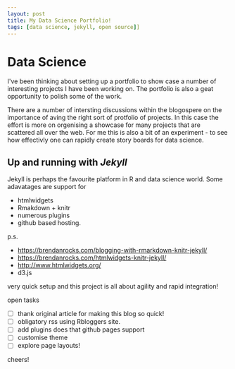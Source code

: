 ```yaml
---
layout: post
title: My Data Science Portfolio!
tags: [data science, jekyll, open source]]
---
```


# Data Science

I've been thinking about setting up a portfolio to show case a number of interesting projects I have been working on. The portfolio is also a geat opportunity to polish some of the work.

There are a number of intersting discussions within the blogospere on the importance of aving the right sort of protfolio of projects. In this case the effort is more on orgenising a showcase for many projects that are scattered all over the web. For me this is also a bit of an experiment - to see how effectivly one can rapidly create story boards for data science. 


## Up and running with *Jekyll*

Jekyll is perhaps the favourite platform in R and data science world.
Some adavatages are support for
 * htmlwidgets
 * Rmakdown + knitr
 * numerous plugins
 * github based hosting.


p.s. 
 * https://brendanrocks.com/blogging-with-rmarkdown-knitr-jekyll/
 * https://brendanrocks.com/htmlwidgets-knitr-jekyll/
 * http://www.htmlwidgets.org/
 * d3.js

very quick setup and this project is all about agility and rapid integration!

open tasks
 - [ ] thank original article for making this blog so quick!
 - [ ] obligatory rss using Rbloggers site.
 - [ ] add plugins does that github pages support
 - [ ] customise theme 
 - [ ] explore page layouts!

cheers!
